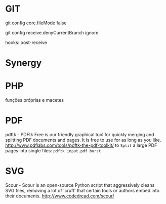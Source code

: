 GIT
===

git config core.fileMode false


git config receive.denyCurrentBranch ignore

hooks: post-receive


Synergy
===


PHP
===

funções próprias e macetes


PDF
===
pdftk - PDFtk Free is our friendly graphical tool for quickly merging and splitting PDF documents and pages. It is free to use for as long as you like.
http://www.pdflabs.com/tools/pdftk-the-pdf-toolkit/
to `Split` a large PDF pages into single files: `pdftk input.pdf burst`

SVG
===
Scour - Scour is an open-source Python script that aggressively cleans SVG files, removing a lot of 'cruft' that certain tools or authors embed into their documents.
http://www.codedread.com/scour/


